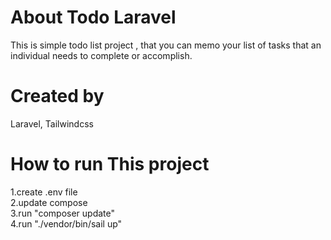 # About Todo Laravel
This is simple todo list project , that you can memo your list of tasks that an individual needs to complete or accomplish. 

# Created by
Laravel, Tailwindcss 

# How to run This project
1.create .env file<br>
2.update compose<br>
3.run "composer update"<br>
4.run "./vendor/bin/sail up"<br>
